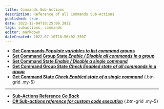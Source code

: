 ```yaml
---
title: Commands Sub-Actions
description: Reference of all Commands Sub-Actions
published: true
date: 2022-12-04T19:25:09.393Z
tags: subactions, commands
editor: markdown
dateCreated: 2022-07-10T18:56:02.350Z
---
```


* [**Get Commands *Populate variables to list command groups***](/en/Sub-Actions/Commands/Get-Commands)
* [**Set Command Group State *Enable / Disable all commands in a group***](/Sub-Actions/Commands/Set-Command-Group-State)
* [**Set Command State *Enable / Disable a single command***](/Sub-Actions/Commands/Get-Command-State)
* [**Get Command Group State *Check Enabled state of all commands in a group***](/Sub-Actions/Commands/Get-Command-Group-State)
* [**Get Command State *Check Enabled state of a single command***](/Sub-Actions/Commands/Get-Command-State)
{.btn-grid .my-5}

---

- [<i class="mdi mdi-chevron-left"></i>**Sub-Actions Reference *Go Back***](/en/Sub-Actions)
- [<i class="mdi mdi-code-braces primary--text"></i> **C# *Sub-actions reference for custom code execution***](/en/Sub-Actions/CSharp)
{.btn-grid .my-5}